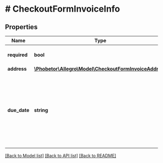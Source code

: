 # # CheckoutFormInvoiceInfo

## Properties

Name | Type | Description | Notes
------------ | ------------- | ------------- | -------------
**required** | **bool** | Is invoice required by buyer? |
**address** | [**\Phobetor\Allegro\Model\CheckoutFormInvoiceAddress**](CheckoutFormInvoiceAddress.md) |  | [optional]
**due_date** | **string** | Due date to put on an invoice for Extended Payment Terms purchases. For other payment methods this field will be null. | [optional]

[[Back to Model list]](../../README.md#models) [[Back to API list]](../../README.md#endpoints) [[Back to README]](../../README.md)
